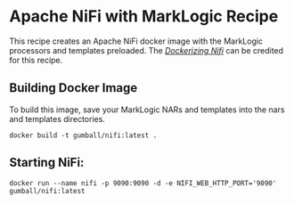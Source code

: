 # Apache NiFi with MarkLogic Recipe

This recipe creates an Apache NiFi docker image with the MarkLogic processors and templates preloaded.  The [*Dockerizing Nifi*](https://www.bmtrealitystudios.com/dockerising-nifi/) can be credited for this recipe.  

## Building Docker Image

To build this image, save your MarkLogic NARs and templates into the nars and templates directories.  

    docker build -t gumball/nifi:latest .

## Starting NiFi: 

    docker run --name nifi -p 9090:9090 -d -e NIFI_WEB_HTTP_PORT='9090' gumball/nifi:latest

